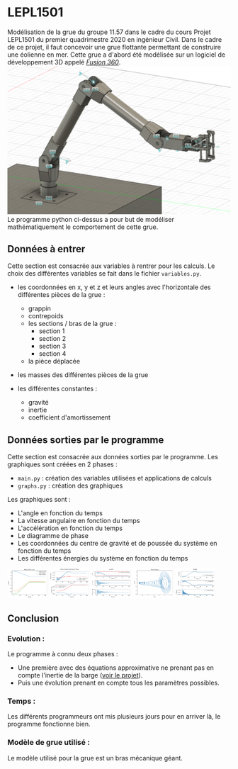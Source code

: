 # LEPL1501
Modélisation de la grue du groupe 11.57 dans le cadre du cours Projet LEPL1501 du premier quadrimestre 2020 en ingénieur Civil.
Dans le cadre de ce projet, il faut concevoir une grue flottante permettant de construire une éolienne en mer.
Cette grue a d'abord été modélisée sur un logiciel de développement 3D appelé *[Fusion 360](https://www.autodesk.com/products/fusion-360/overview)*.
![La grue sur Fusion360](img/allCrane.png)
Le programme python ci-dessus a pour but de modéliser mathématiquement le comportement de cette grue.

## Données à entrer

Cette section est consacrée aux variables à rentrer pour les calculs. Le choix des différentes variables se fait dans le
fichier ```variables.py```.

- les coordonnées en x, y et z et leurs angles avec l'horizontale des différentes pièces de la grue :
    - grappin
    - contrepoids
    - les sections / bras de la grue :
        - section 1
        - section 2
        - section 3
        - section 4
    - la pièce déplacée

- les masses des différentes pièces de la grue
- les différentes constantes :
    - gravité
    - inertie
    - coefficient d'amortissement

## Données sorties par le programme 


Cette section est consacrée aux données sorties par le programme. Les graphiques sont créées en 2 phases :
- ```main.py``` : création des variables utilisées et applications de calculs
- ```graphs.py``` : création des graphiques

Les graphiques sont :
- L'angle en fonction du temps
- La vitesse angulaire en fonction du temps
- L'accélération en fonction du temps
- Le diagramme de phase
- Les coordonnées du centre de gravité et de poussée du système en fonction du temps
- Les différentes énergies du système en fonction du temps

<img src="https://raw.githubusercontent.com/quentinprieels/LEPL1501/master/img/motionCrane.png" width="18%"></img> 
<img src="https://raw.githubusercontent.com/quentinprieels/LEPL1501/master/img/centerGravity_centerThrust.png" width="18%"></img> 
<img src="https://raw.githubusercontent.com/quentinprieels/LEPL1501/master/img/omegaAndTheta.png" width="18%"></img> 
<img src="https://raw.githubusercontent.com/quentinprieels/LEPL1501/master/img/phaseDiagram.png" width="18%"></img> 
<img src="https://raw.githubusercontent.com/quentinprieels/LEPL1501/master/img/energy.png" width="18%"></img> 


## Conclusion

### Evolution :
Le programme à connu deux phases :
- Une première avec des équations approximative ne prenant pas en compte l'inertie de la barge ([voir le projet](https://github.com/Nimbelungen/projet1-1157)).
- Puis une évolution prenant en compte tous les paramètres possibles.

### Temps : 
Les différents programmeurs ont mis plusieurs jours pour en arriver là, le programme fonctionne bien.

### Modèle de grue utilisé :
Le modèle utilisé pour la grue est un bras mécanique géant.
